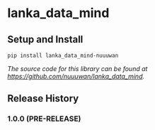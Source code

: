 # lanka_data_mind

## Setup and Install

```
pip install lanka_data_mind-nuuuwan
```

*The source code for this library can be found at https://github.com/nuuuwan/lanka_data_mind.*


## Release History

### 1.0.0 (PRE-RELEASE)

